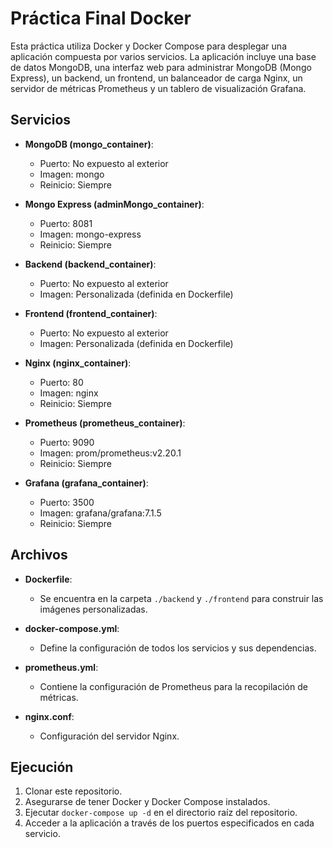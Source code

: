 # Práctica Final Docker

Esta práctica utiliza Docker y Docker Compose para desplegar una aplicación compuesta por varios servicios. La aplicación incluye una base de datos MongoDB, una interfaz web para administrar MongoDB (Mongo Express), un backend, un frontend, un balanceador de carga Nginx, un servidor de métricas Prometheus y un tablero de visualización Grafana.

## Servicios

- **MongoDB (mongo_container)**:
  - Puerto: No expuesto al exterior
  - Imagen: mongo
  - Reinicio: Siempre

- **Mongo Express (adminMongo_container)**:
  - Puerto: 8081
  - Imagen: mongo-express
  - Reinicio: Siempre

- **Backend (backend_container)**:
  - Puerto: No expuesto al exterior
  - Imagen: Personalizada (definida en Dockerfile)

- **Frontend (frontend_container)**:
  - Puerto: No expuesto al exterior
  - Imagen: Personalizada (definida en Dockerfile)

- **Nginx (nginx_container)**:
  - Puerto: 80
  - Imagen: nginx
  - Reinicio: Siempre

- **Prometheus (prometheus_container)**:
  - Puerto: 9090
  - Imagen: prom/prometheus:v2.20.1
  - Reinicio: Siempre

- **Grafana (grafana_container)**:
  - Puerto: 3500
  - Imagen: grafana/grafana:7.1.5
  - Reinicio: Siempre

## Archivos

- **Dockerfile**:
  - Se encuentra en la carpeta `./backend` y `./frontend` para construir las imágenes personalizadas.

- **docker-compose.yml**:
  - Define la configuración de todos los servicios y sus dependencias.

- **prometheus.yml**:
  - Contiene la configuración de Prometheus para la recopilación de métricas.

- **nginx.conf**:
  - Configuración del servidor Nginx.

## Ejecución

1. Clonar este repositorio.
2. Asegurarse de tener Docker y Docker Compose instalados.
3. Ejecutar `docker-compose up -d` en el directorio raíz del repositorio.
4. Acceder a la aplicación a través de los puertos especificados en cada servicio.

